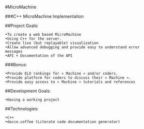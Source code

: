 #MicroMachine

###C++ MicroMachine Implementation

##Project Goals:

	•To create a web based MicroMachine
	•Using C++ for the server. 
	•Create live (but replayable) visualization
	•Allow advanced debugging and provide easy to understand error messages
	•API + Documentation of the API

###Bonus:

	•Provide ELO rankings for « Machine » and/or coders.
	•Provide platform for coders to discuss their « Machine ».
	•Provide easy access to « Machine » tutorials and references

##Development Goals:

	•Having a working project

##Technologies:

	•C++
	•docco.coffee (Literate code documentation generator)